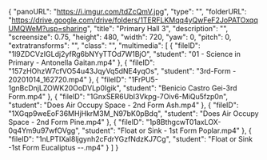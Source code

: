 {
      "panoURL": "https://i.imgur.com/tdZcQmV.jpg",
      "type": "",
      "folderURL": "https://drive.google.com/drive/folders/1TERFLKMqq4yQwFeF2JoPATOxqqUMQWeM?usp=sharing",
      "title": "Primary Hall 3",
      "description": "",
      "screensize": 0.75,
      "height": 480,
      "width": 720,
      "yaw": 0,
      "pitch": 0,
      "extratransforms": "",
      "class": "",
      "multimedia": [
         {
            "fileID": "1l9ZDCVzIGLdj2yfRg6bNYyTTOd7W1BjO",
            "student": "01 - Science in Primary - Antonella Gaitan.mp4"
         },
         {
            "fileID": "157zHOhzW7cfVO54u43JqyVq5dNE4yqOs",
            "student": "3rd-Form - 20201014_162720.mp4"
         },
         {
            "fileID": "1FrPU5-1gnBcDnjLZOWK20OoDVLp0Igik",
            "student": "Benicio Castro Gei-3rd Form.mp4"
         },
         {
            "fileID": "1GnxSER6UbI3Vkpg-7Oiv6-MiQu5fzp0n",
            "student": "Does Air Occupy Space - 2nd Form Ash.mp4"
         },
         {
            "fileID": "1XGqp9weEoF36MHjHkrM3M_N97bK0pBdq",
            "student": "Does Air Occupy Space - 2nd Form Pine.mp4"
         },
         {
            "fileID": "1p8BthgcwT01axLOX-0q4Ym9u97wfOVgg",
            "student": "Float or Sink - 1st Form Poplar.mp4"
         },
         {
            "fileID": "1nLPTIXaI8ljgynh2cFdrYGzfNdzKJ7Cg",
            "student": "Float or Sink -1st Form Eucaliptus --.mp4"
         }
      ]
   }